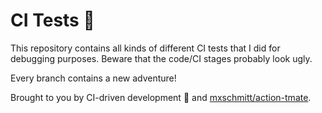 # CI Tests 🚨

This repository contains all kinds of different CI tests that I did for debugging purposes. Beware that the code/CI stages probably look ugly. 

Every branch contains a new adventure!

Brought to you by CI-driven development 🚀 and [mxschmitt/action-tmate](https://github.com/mxschmitt/action-tmate).